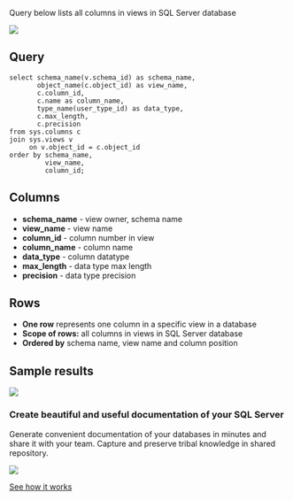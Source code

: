 Query below lists all columns in views in SQL Server database

[![](https://dataedo.com/asset/img/markdown/docs/test-article/3187eed29ce5b9127613e8a72fc11156.png)](https://dataedo.com/blog/confused-when-trying-to-work-with-databases?cta=kb-query-confused)

## Query

```
select schema_name(v.schema_id) as schema_name,
       object_name(c.object_id) as view_name,
       c.column_id,
       c.name as column_name,
       type_name(user_type_id) as data_type,
       c.max_length,
       c.precision
from sys.columns c
join sys.views v 
     on v.object_id = c.object_id
order by schema_name,
         view_name,
         column_id;
```

## Columns

-   **schema\_name** - view owner, schema name
-   **view\_name** - view name
-   **column\_id** - column number in view
-   **column\_name** - column name
-   **data\_type** - column datatype
-   **max\_length** - data type max length
-   **precision** - data type precision

## Rows

-   **One row** represents one column in a specific view in a database
-   **Scope of rows:** all columns in views in SQL Server database
-   **Ordered by** schema name, view name and column position

## Sample results

![](https://dataedo.com/asset/img/kb/query/sql-server/list-views-columns.png)

### Create beautiful and useful documentation of your SQL Server

Generate convenient documentation of your databases in minutes and share it with your team. Capture and preserve tribal knowledge in shared repository.

[![](https://dataedo.com/asset/img/markdown/docs/test-article/30c11fa4b210f11740f56e85ca8bf9c6.gif)](https://demo.dataedo.com/)

[See how it works](https://demo.dataedo.com/)